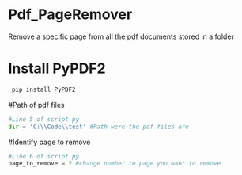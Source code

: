 # Pdf_PageRemover
 Remove a specific page from all the pdf documents stored in a folder
 
 # Install PyPDF2
 
```python
 pip install PyPDF2
```

#Path of pdf files

```python
#Line 5 of script.py
dir = 'C:\\Code\\test' #Path were the pdf files are
```

#Identify page to remove

```python
#Line 6 of script.py
page_to_remove = 2 #change number to page you want to remove
```
